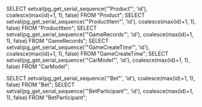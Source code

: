 SELECT setval(pg_get_serial_sequence('"Product"', 'id'), coalesce(max(id)+1, 1), false) FROM "Product";
SELECT setval(pg_get_serial_sequence('"ProductItem"', 'id'), coalesce(max(id)+1, 1), false) FROM "ProductItem";
SELECT setval(pg_get_serial_sequence('"GameRecords"', 'id'), coalesce(max(id)+1, 1), false) FROM "GameRecords";
SELECT setval(pg_get_serial_sequence('"GameCreateTime"', 'id'), coalesce(max(id)+1, 1), false) FROM "GameCreateTime";
SELECT setval(pg_get_serial_sequence('"CarModel"', 'id'), coalesce(max(id)+1, 1), false) FROM "CarModel";

SELECT setval(pg_get_serial_sequence('"Bet"', 'id'), coalesce(max(id)+1, 1), false) FROM "Bet";
SELECT setval(pg_get_serial_sequence('"BetParticipant"', 'id'), coalesce(max(id)+1, 1), false) FROM "BetParticipant";